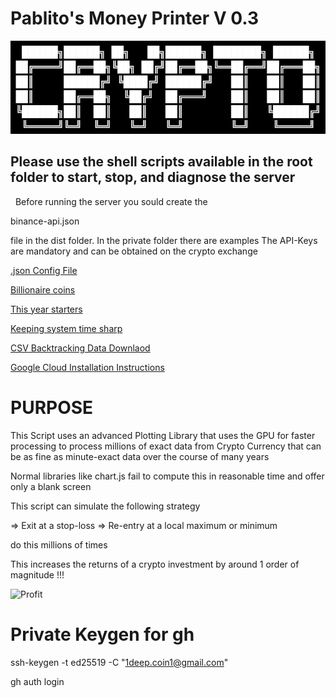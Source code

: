# Pablito's Money Printer V 0.3

![Crypto](./docs/img/crypto.png)

## Please use the shell scripts available in the root folder to start, stop, and diagnose the server

 
Before running the server you sould create the

binance-api.json 

file in the dist folder. In the private folder there are examples
The API-Keys are mandatory and can be obtained on the crypto exchange

[.json Config File](docs/json-config.md)

[Billionaire coins](docs/billionaire.md)

[This year starters](docs/this%20year%20good%20starters.md)

[Keeping system time sharp](docs/chrony.md)

[CSV Backtracking Data Downlaod](docs/CSV-DATA.md)

[Google Cloud Installation Instructions](docs/GOOGLE-CLOUD.md)

# PURPOSE

This Script uses an advanced Plotting Library that uses the GPU for faster processing to process millions of exact data from Crypto Currency that can be as fine as minute-exact data over the course of many years

Normal libraries like chart.js fail to compute this in reasonable time and offer only a blank screen

This script can simulate the following strategy

=> Exit at a stop-loss
=> Re-entry at a local maximum or minimum

do this millions of times

This increases the returns of a crypto investment by around 1 order of magnitude !!!

![Profit](./docs/img/profits.png)


# Private Keygen for gh

ssh-keygen -t ed25519 -C "1deep.coin1@gmail.com"

gh auth login

